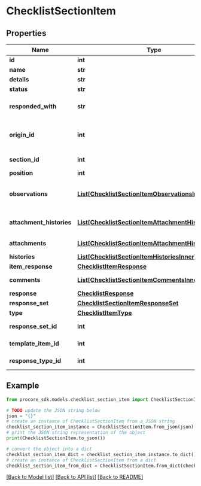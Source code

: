 # ChecklistSectionItem


## Properties

Name | Type | Description | Notes
------------ | ------------- | ------------- | -------------
**id** | **int** | ID | [optional] 
**name** | **str** | Name | [optional] 
**details** | **str** | Details | [optional] 
**status** | **str** | Status | [optional] 
**responded_with** | **str** | Representation of an Item&#39;s Response | [optional] 
**origin_id** | **int** | ID of Corresponding Checklist Template Item | [optional] 
**section_id** | **int** | Checklist Section ID | [optional] 
**position** | **int** | Position | [optional] 
**observations** | [**List[ChecklistSectionItemObservationsInner]**](ChecklistSectionItemObservationsInner.md) | Observations created from the Checklist Item | [optional] 
**attachment_histories** | [**List[ChecklistSectionItemAttachmentHistoriesInner]**](ChecklistSectionItemAttachmentHistoriesInner.md) | Item attachment histories | [optional] 
**attachments** | [**List[ChecklistSectionItemAttachmentHistoriesInner]**](ChecklistSectionItemAttachmentHistoriesInner.md) | Item attachments | [optional] 
**histories** | [**List[ChecklistSectionItemHistoriesInner]**](ChecklistSectionItemHistoriesInner.md) | Item histories | [optional] 
**item_response** | [**ChecklistItemResponse**](ChecklistItemResponse.md) |  | [optional] 
**comments** | [**List[ChecklistSectionItemCommentsInner]**](ChecklistSectionItemCommentsInner.md) | Item comments | [optional] 
**response** | [**ChecklistResponse**](ChecklistResponse.md) |  | [optional] 
**response_set** | [**ChecklistSectionItemResponseSet**](ChecklistSectionItemResponseSet.md) |  | [optional] 
**type** | [**ChecklistItemType**](ChecklistItemType.md) |  | [optional] 
**response_set_id** | **int** | Response Set ID | [optional] 
**template_item_id** | **int** | Template Item ID | [optional] 
**response_type_id** | **int** | Response Type ID | [optional] 

## Example

```python
from procore_sdk.models.checklist_section_item import ChecklistSectionItem

# TODO update the JSON string below
json = "{}"
# create an instance of ChecklistSectionItem from a JSON string
checklist_section_item_instance = ChecklistSectionItem.from_json(json)
# print the JSON string representation of the object
print(ChecklistSectionItem.to_json())

# convert the object into a dict
checklist_section_item_dict = checklist_section_item_instance.to_dict()
# create an instance of ChecklistSectionItem from a dict
checklist_section_item_from_dict = ChecklistSectionItem.from_dict(checklist_section_item_dict)
```
[[Back to Model list]](../README.md#documentation-for-models) [[Back to API list]](../README.md#documentation-for-api-endpoints) [[Back to README]](../README.md)


